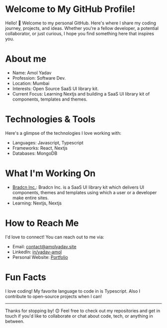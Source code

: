# Welcome to My GitHub Profile!

Hello! 👋 Welcome to my personal GitHub. Here's where I share my coding journey, projects, and ideas. Whether you're a fellow developer, a potential collaborator, or just curious, I hope you find something here that inspires you.


# About me

- Name: Amol Yadav
- Profession: Software Dev.
- Location: Mumbai
- Interests: Open Source SaaS UI library kit.
- Current Focus: Learning Nextjs and building a SaaS UI library kit of components, templates and themes.

# Technologies & Tools

Here's a glimpse of the technologies I love working with:
- Languages: Javascript, Typescript
- Frameworks: React, Nextjs
- Databases: MongoDB

# What I'm Working On

- [Bradcn Inc.](https://github.com/bradcn): Bradcn Inc. is a SaaS UI library kit which delivers UI components, themes and templates using which a user or a developer make entire sites.
- Learning: Nextjs, Nextjs

# How to Reach Me

I'd love to connect! You can reach out to me via:
- Email: contact@amolyadav.site
- LinkedIn: [in/yadav-amol](https://linkedin.com/in/amyssnippet)
- Personal Website: [Portfolio](https://amolyadav.site/)

# Fun Facts

I love coding! My favorite language to code in is Typescript. Also I contribute to open-source projects when I can!

---------------------------

Thanks for stopping by! 😊 Feel free to check out my repositories and get in touch if you'd like to collaborate or chat about code, tech, or anything in between.
